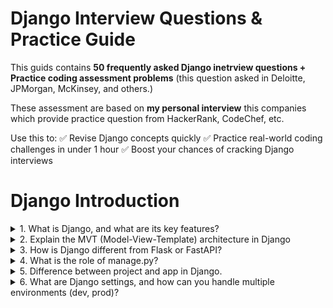 # Django Interview Questions & Practice Guide

This guids contains **50 frequently asked Django inetrview questions + Practice coding assessment problems** (this question asked in Deloitte, JPMorgan, McKinsey, and others.)

These assessment are based on **my personal interview** this companies which provide practice question from  HackerRank, CodeChef, etc.

Use this to:
✅ Revise Django concepts quickly
✅ Practice real-world coding challenges in under 1 hour
✅ Boost your chances of cracking Django interviews


# Django Introduction
<details>
<summary>1. What is Django, and what are its key features?</summary>

---
Django is a **high-level Python web framework** that enables rapid development of secure and scalable web applications.
Key Features:
- **MVT architecture** (Model-View-Template).
- **Built-in ORM** (works with multiple databases like PostgreSQL, MySQL, SQLite).
- **Authentication system** (users, sessions, groups, permissions).
- **URL routing system** (clean and readable URLs).
- **Template engine** for dynamic HTML rendering.
- **Security** (CSRF protection, SQL injection prevention, XSS protection).
- **Admin interface** (auto-generated from models).
- **Scalability & pluggable apps** (reusable apps for rapid development).
</details>

<details>
<summary>2. Explain the MVT (Model-View-Template) architecture in Django</summary>

MVT is Django’s architectural pattern (similar to MVC, but with differences).
- **Model:** Defines the database schema (tables, relationships). Example: `models.py`.
- **View:** Contains business logic. Takes request, interacts with model, returns response. Example: `views.py`.
- **Template:** Handles UI/HTML presentation. Example: `templates/index.html`.
</details>


<details>
<summary>3. How is Django different from Flask or FastAPI?</summary>

---

| Feature       | **Django** (Full-stack) | **Flask** (Micro)            | **FastAPI** (Async, modern)          |
| ------------- | ----------------------- | ---------------------------- | ------------------------------------ |
| Type          | Full-stack framework    | Micro framework              | API-focused (async)                  |
| ORM           | Built-in ORM            | No ORM (SQLAlchemy optional) | No ORM built-in                      |
| Admin Panel   | Yes (auto-generated)    | No                           | No                                   |
| Performance   | Good, but heavier       | Lightweight                  | Faster (async, Starlette)            |
| Best Use Case | Large apps, monoliths   | Small apps, flexibility      | High-performance APIs, microservices |

</details>

<details>
<summary>4. What is the role of manage.py?</summary>

---

`manage.py` is a command-line utility for Django projects.

**Roles**
Run development server → `python manage.py runserver`.
Create new apps → `python manage.py startapp appname`.
Apply migrations → `python manage.py migrate`.
Create superuser → `python manage.py createsuperuser`.
Run tests → `python manage.py test`.

👉 It works as a wrapper around django-admin with project-specific settings.
</details>

<details>
<summary>5. Difference between project and app in Django.</summary>

---

**Project:** The overall Django web application (container). It has settings, configurations, and can contain multiple apps. Example: mysite/.
**App:** A module that handles one specific functionality (reusable). Example: blog app, authentication app, payment app.
👉 A project = many apps. An app = can be reused across projects.
</details>



<details>
<summary>6. What are Django settings, and how can you handle multiple environments (dev, prod)?</summary>

---

`settings.py` contains configuration for the Django project (DB configs, middleware, installed apps, static files, etc.).

Handling multiple environments:
1. Separate settings files
- `settings/base.py`, `settings/dev.py`, `settings/prod.py`.
- Import base, override environment-specific values.
2. Environment variables
- Use python-decouple or django-environ.
- Example: DATABASE_URL, DEBUG, SECRET_KEY.
</details>